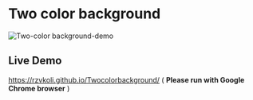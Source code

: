 # Two color background
![Two-color background-demo](https://user-images.githubusercontent.com/100797809/167251529-5e9cf9a3-dda0-4ca2-8ab9-bb1f171b1299.png)
## Live Demo
https://rzvkoli.github.io/Twocolorbackground/ ( **Please run with Google Chrome browser** )
